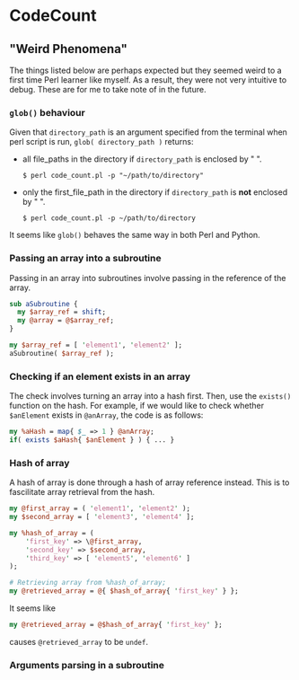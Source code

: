 # CodeCount

## "Weird Phenomena"

The things listed below are perhaps expected but they seemed weird to a first time Perl learner like myself.
As a result, they were not very intuitive to debug. These are for me to take note of in the future.

### `glob()` behaviour

Given that `directory_path` is an argument specified from the terminal when perl script is run, 
`glob( directory_path )` returns:
* all file_paths in the directory if `directory_path` is enclosed by " ".
  ```shell
  $ perl code_count.pl -p "~/path/to/directory"
  ```
* only the first_file_path in the directory if `directory_path` is **not** enclosed by " ".
  ```shell
  $ perl code_count.pl -p ~/path/to/directory
  ```

It seems like `glob()` behaves the same way in both Perl and Python. 

### Passing an array into a subroutine

Passing in an array into subroutines involve passing in the reference of the array.
``` perl
sub aSubroutine {
  my $array_ref = shift;
  my @array = @$array_ref;
}

my $array_ref = [ 'element1', 'element2' ];
aSubroutine( $array_ref );
```

### Checking if an element exists in an array

The check involves turning an array into a hash first. Then, use the `exists()` function on the hash.
For example, if we would like to check whether `$anElement` exists in `@anArray`, the code is as follows:
```perl
my %aHash = map{ $_ => 1 } @anArray;
if( exists $aHash{ $anElement } ) { ... }
```

### Hash of array

A hash of array is done through a hash of array reference instead. This is to fascilitate array retrieval from the hash.
```perl
my @first_array = ( 'element1', 'element2' );
my $second_array = [ 'element3', 'element4' ];

my %hash_of_array = (
    'first_key' => \@first_array,
    'second_key' => $second_array,
    'third_key' => [ 'element5', 'element6' ]
);

# Retrieving array from %hash_of_array;
my @retrieved_array = @{ $hash_of_array{ 'first_key' } };
```

It seems like
```perl
my @retrieved_array = @$hash_of_array{ 'first_key' };
```
causes `@retrieved_array` to be `undef`.

### Arguments parsing in a subroutine

